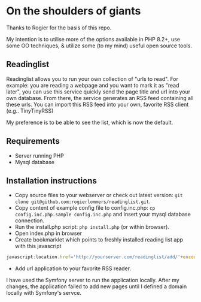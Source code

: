 # On the shoulders of giants

Thanks to Rogier for the basis of this repo.

My intention is to utilise more of the options available in PHP 8.2+, use some OO techniques, & utilize some (to my mind) useful open source tools.

## Readinglist

Readinglist allows you to run your own collection of "urls to read". For example: you are reading a webpage and you want to mark it as "read later", you can use this service quickly send the page title and url into your own database. From there, the service generates an RSS feed containing all these urls. You can import this RSS feed into your own, favorite RSS client (e.g.. TinyTinyRSS)

My preference is to be able to see the list, which is now the default.

## Requirements

* Server running PHP
* Mysql database

## Installation instructions

* Copy source files to your webserver or check out latest version: `git clone git@github.com:rogierlommers/readinglist.git`.
* Copy content of example config file to config.inc.php: `cp config.inc.php.sample config.inc.php` and insert your mysql database connection.
* Run the install.php script: `php install.php` (or within browser).
* Open index.php in browser
* Create bookmarklet which points to freshly installed reading list app with this javascript

```javascript
javascript:location.href='http://yourserver.com/readinglist/add/'+encodeURIComponent(window.location.href)+'/title/'+encodeURIComponent(document.title)
```

* Add url application to your favorite RSS reader.

I have used the Symfony server to run the application locally. After my changes, the application failed to add new pages until I defined a domain locally with Symfony's servce.
